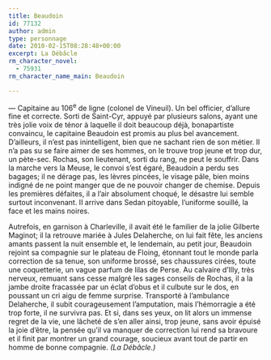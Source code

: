 ```yaml
---
title: Beaudoin
id: 77132
author: admin
type: personnage
date: 2010-02-15T08:28:48+00:00
excerpt: La Débâcle
rm_character_novel:
  - 75931
rm_character_name_main: Beaudoin

---
```

— Capitaine au 106<sup>e</sup> de ligne (colonel de Vineuil). Un bel officier, d&rsquo;allure fine et correcte. Sorti de Saint-Cyr, appuyé par plusieurs salons, ayant une très jolie voix de ténor à laquelle il doit beaucoup déjà, bonapartiste convaincu, le capitaine Beaudoin est promis au plus bel avancement. D&rsquo;ailleurs, il n&rsquo;est pas inintelligent, bien que ne sachant rien de son métier. Il n&rsquo;a pas su se faire aimer de ses hommes, on le trouve trop jeune et trop dur, un pète-sec. Rochas, son lieutenant, sorti du rang, ne peut le souffrir. Dans la marche vers la Meuse, le convoi s&rsquo;est égaré, Beaudoin a perdu ses bagages; il ne dérage pas, les lèvres pincées, le visage pâle, bien moins indigné de ne point manger que de ne pouvoir changer de chemise. Depuis les premières défaites, il a l&rsquo;air absolument choqué, le désastre lui semble surtout inconvenant. II arrive dans Sedan pitoyable, l&rsquo;uniforme souillé, la face et les mains noires.

Autrefois, en garnison à Charleville, il avait été le familier de la jolie Gilberte Maginot; il la retrouve mariée à Jules Delaherche, on lui fait fête, les anciens amants passent la nuit ensemble et, le lendemain, au petit jour, Beaudoin rejoint sa compagnie sur le plateau de Floing, étonnant tout le monde parla correction de sa tenue, son uniforme brossé, ses chaussures cirées, toute une coquetterie, un vague parfum de lilas de Perse. Au calvaire d&rsquo;Illy, très nerveux, remuant sans cesse malgré les sages conseils de Rochas, il a la jambe droite fracassée par un éclat d&rsquo;obus et il culbute sur le dos, en poussant un cri aigu de femme surprise. Transporté à l&rsquo;ambulance Delaherche, il subit courageusement l&rsquo;amputation, mais l&rsquo;hémorragie a été trop forte, il ne survivra pas. Et si, dans ses yeux, on lit alors un immense regret de la vie, une lâcheté de s&rsquo;en aller ainsi, trop jeune, sans avoir épuisé la joie d&rsquo;être, la pensée qu&rsquo;il va manquer de correction lui rend sa bravoure et il finit par montrer un grand courage, soucieux avant tout de partir en homme de bonne compagnie. _(La Débâcle.)_